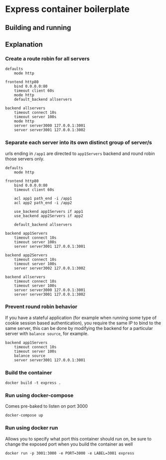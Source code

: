 # Express container boilerplate

## Building and running

## Explanation

### Create a route robin for all servers

```none
defaults
    mode http

frontend http80
    bind 0.0.0.0:80
    timeout client 60s
    mode http
    default_backend allservers

backend allservers
    timeout connect 10s
    timeout server 100s
    mode http
    server server3000 127.0.0.1:3001
    server server3001 127.0.0.1:3002
```

### Separate each server into its own distinct group of server/s

urls ending in `/app1` are directed to `app1Servers` backend and round robin those servers only.

```none
defaults
    mode http

frontend http80
    bind 0.0.0.0:80
    timeout client 60s

    acl app1 path_end -i /app1
    acl app2 path_end -i /app2

    use_backend app1Servers if app1
    use_backend app2Servers if app2

    default_backend allservers

backend app1Servers
    timeout connect 10s
    timeout server 100s
    server server3001 127.0.0.1:3001

backend app2Servers
    timeout connect 10s
    timeout server 100s
    server server3002 127.0.0.1:3002

backend allservers
    timeout connect 10s
    timeout server 100s
    server server3000 127.0.0.1:3001
    server server3001 127.0.0.1:3002
```

### Prevent round robin behavior

If you have a stateful application (for example when running some type of cookie session based authentication), you require the same IP to bind to
the same server, this can be done by modifying the backend for a particular server with `balance source`, for example.

```none
backend app1Servers
    timeout connect 10s
    timeout server 100s
	balance source
    server server3001 127.0.0.1:3001
```


### Build the container

```none
docker build -t express .
```

### Run using docker-compose

Comes pre-baked to listen on port 3000

```none
docker-compose up
```

### Run using docker run

Allows you to specify what port this container should run on, be sure to change the exposed port when you build the container as well

```none
docker run -p 3001:3000 -e PORT=3000 -e LABEL=3001 express
```
